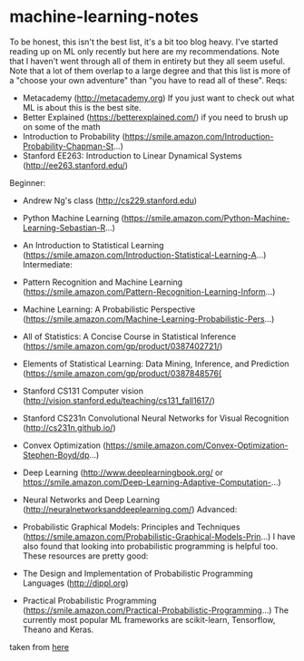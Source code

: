 # machine-learning-notes

To be honest, this isn't the best list, it's a bit too blog heavy. I've started reading up on ML only recently but here are my recommendations. Note that I haven't went through all of them in entirety but they all seem useful. Note that a lot of them overlap to a large degree and that this list is more of a "choose your own adventure" than "you have to read all of these".
Reqs:

* Metacademy (http://metacademy.org) If you just want to check out what ML is about this is the best site.  
* Better Explained (https://betterexplained.com/) if you need to brush up on some of the math  
* Introduction to Probability (https://smile.amazon.com/Introduction-Probability-Chapman-St...)  
* Stanford EE263: Introduction to Linear Dynamical Systems (http://ee263.stanford.edu/)  

Beginner:

* Andrew Ng's class (http://cs229.stanford.edu)  
* Python Machine Learning (https://smile.amazon.com/Python-Machine-Learning-Sebastian-R...)  
* An Introduction to Statistical Learning (https://smile.amazon.com/Introduction-Statistical-Learning-A...)  
Intermediate: 

* Pattern Recognition and Machine Learning (https://smile.amazon.com/Pattern-Recognition-Learning-Inform...)
* Machine Learning: A Probabilistic Perspective (https://smile.amazon.com/Machine-Learning-Probabilistic-Pers...)
* All of Statistics: A Concise Course in Statistical Inference (https://smile.amazon.com/gp/product/0387402721/)
* Elements of Statistical Learning: Data Mining, Inference, and Prediction (https://smile.amazon.com/gp/product/0387848576(
* Stanford CS131 Computer vision (http://vision.stanford.edu/teaching/cs131_fall1617/)
* Stanford CS231n Convolutional Neural Networks for Visual Recognition (http://cs231n.github.io/)
* Convex Optimization (https://smile.amazon.com/Convex-Optimization-Stephen-Boyd/dp...)
* Deep Learning (http://www.deeplearningbook.org/ or https://smile.amazon.com/Deep-Learning-Adaptive-Computation-...)
* Neural Networks and Deep Learning (http://neuralnetworksanddeeplearning.com/)
Advanced:
* Probabilistic Graphical Models: Principles and Techniques (https://smile.amazon.com/Probabilistic-Graphical-Models-Prin...)
I have also found that looking into probabilistic programming is helpful too. These resources are pretty good:
* The Design and Implementation of Probabilistic Programming Languages (http://dippl.org)
* Practical Probabilistic Programming (https://smile.amazon.com/Practical-Probabilistic-Programming...)
The currently most popular ML frameworks are scikit-learn, Tensorflow, Theano and Keras.

taken from [here](https://news.ycombinator.com/item?id=12900448)
